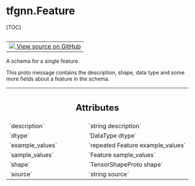 # tfgnn.Feature

[TOC]

<!-- Insert buttons and diff -->

<table class="tfo-notebook-buttons tfo-api nocontent" align="left">
<td>
  <a target="_blank" href="https://github.com/tensorflow/gnn/tree/master/tensorflow_gnn/proto/graph_schema.proto">
    <img src="https://www.tensorflow.org/images/GitHub-Mark-32px.png" />
    View source on GitHub
  </a>
</td>
</table>



A schema for a single feature.

<!-- Placeholder for "Used in" -->

This proto message contains the description, shape, data type and some more
fields about a feature in the schema.



<!-- Tabular view -->
 <table class="responsive fixed orange">
<colgroup><col width="214px"><col></colgroup>
<tr><th colspan="2"><h2 class="add-link">Attributes</h2></th></tr>

<tr>
<td>
`description`<a id="description"></a>
</td>
<td>
`string description`
</td>
</tr><tr>
<td>
`dtype`<a id="dtype"></a>
</td>
<td>
`DataType dtype`
</td>
</tr><tr>
<td>
`example_values`<a id="example_values"></a>
</td>
<td>
`repeated Feature example_values`
</td>
</tr><tr>
<td>
`sample_values`<a id="sample_values"></a>
</td>
<td>
`Feature sample_values`
</td>
</tr><tr>
<td>
`shape`<a id="shape"></a>
</td>
<td>
`TensorShapeProto shape`
</td>
</tr><tr>
<td>
`source`<a id="source"></a>
</td>
<td>
`string source`
</td>
</tr>
</table>
